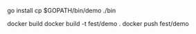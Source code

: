 
go install
cp $GOPATH/bin/demo ./bin

docker build docker build -t fest/demo .
docker push fest/demo

